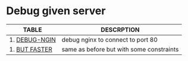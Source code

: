 # Debug given server

TABLE | DESCRPTION
------ | -------
1. [DEBUG-NGIN](./0-nginx_likes_port_80) | debug nginx to connect to port 80
1. [BUT FASTER](./1-debugging_made_short) | same as before but with some constraints
